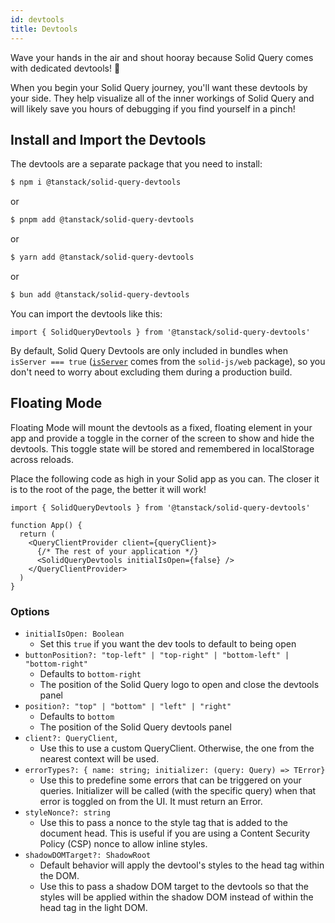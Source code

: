 ```yaml
---
id: devtools
title: Devtools
---
```


Wave your hands in the air and shout hooray because Solid Query comes with dedicated devtools! 🥳

When you begin your Solid Query journey, you'll want these devtools by your side. They help visualize all of the inner workings of Solid Query and will likely save you hours of debugging if you find yourself in a pinch!

## Install and Import the Devtools

The devtools are a separate package that you need to install:

```bash
$ npm i @tanstack/solid-query-devtools
```

or

```bash
$ pnpm add @tanstack/solid-query-devtools
```

or

```bash
$ yarn add @tanstack/solid-query-devtools
```

or

```bash
$ bun add @tanstack/solid-query-devtools
```

You can import the devtools like this:

```tsx
import { SolidQueryDevtools } from '@tanstack/solid-query-devtools'
```

By default, Solid Query Devtools are only included in bundles when `isServer === true` ([`isServer`](https://github.com/solidjs/solid/blob/a72d393a07b22f9b7496e5eb93712188ccce0d28/packages/solid/web/src/index.ts#L37) comes from the `solid-js/web` package), so you don't need to worry about excluding them during a production build.

## Floating Mode

Floating Mode will mount the devtools as a fixed, floating element in your app and provide a toggle in the corner of the screen to show and hide the devtools. This toggle state will be stored and remembered in localStorage across reloads.

Place the following code as high in your Solid app as you can. The closer it is to the root of the page, the better it will work!

```tsx
import { SolidQueryDevtools } from '@tanstack/solid-query-devtools'

function App() {
  return (
    <QueryClientProvider client={queryClient}>
      {/* The rest of your application */}
      <SolidQueryDevtools initialIsOpen={false} />
    </QueryClientProvider>
  )
}
```

### Options

- `initialIsOpen: Boolean`
  - Set this `true` if you want the dev tools to default to being open
- `buttonPosition?: "top-left" | "top-right" | "bottom-left" | "bottom-right"`
  - Defaults to `bottom-right`
  - The position of the Solid Query logo to open and close the devtools panel
- `position?: "top" | "bottom" | "left" | "right"`
  - Defaults to `bottom`
  - The position of the Solid Query devtools panel
- `client?: QueryClient`,
  - Use this to use a custom QueryClient. Otherwise, the one from the nearest context will be used.
- `errorTypes?: { name: string; initializer: (query: Query) => TError}`
  - Use this to predefine some errors that can be triggered on your queries. Initializer will be called (with the specific query) when that error is toggled on from the UI. It must return an Error.
- `styleNonce?: string`
  - Use this to pass a nonce to the style tag that is added to the document head. This is useful if you are using a Content Security Policy (CSP) nonce to allow inline styles.
- `shadowDOMTarget?: ShadowRoot`
  - Default behavior will apply the devtool's styles to the head tag within the DOM.
  - Use this to pass a shadow DOM target to the devtools so that the styles will be applied within the shadow DOM instead of within the head tag in the light DOM.
